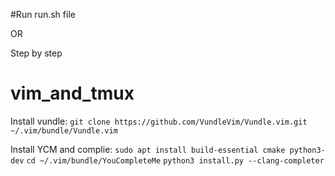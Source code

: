#Run run.sh file

OR

Step by step
# vim_and_tmux
Install vundle:
`git clone https://github.com/VundleVim/Vundle.vim.git ~/.vim/bundle/Vundle.vim`

Install YCM and complie:
`sudo apt install build-essential cmake python3-dev`
`cd ~/.vim/bundle/YouCompleteMe`
`python3 install.py --clang-completer`


